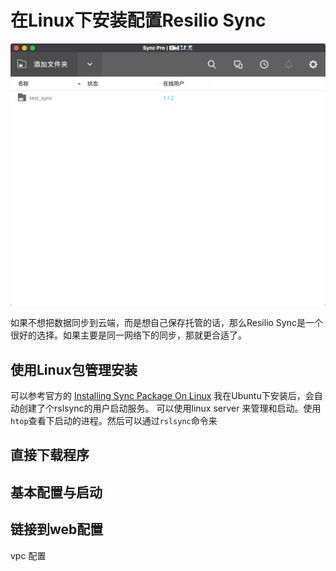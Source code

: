 # 在Linux下安装配置Resilio Sync
![](%E5%9C%A8Linux%E4%B8%8B%E5%AE%89%E8%A3%85%E9%85%8D%E7%BD%AEResilio%20Sync/61D4F917-2F6B-4FAB-9536-62003A6C7265.png)

如果不想把数据同步到云端，而是想自己保存托管的话，那么Resilio Sync是一个很好的选择。如果主要是同一网络下的同步，那就更合适了。

## 使用Linux包管理安装
可以参考官方的 [Installing Sync Package On Linux](https://help.getsync.com/hc/en-us/articles/206178924)
我在Ubuntu下安装后，会自动创建了个rslsync的用户启动服务。
可以使用linux server 来管理和启动。使用`htop`查看下启动的进程。然后可以通过`rslsync`命令来

## 直接下载程序

## 基本配置与启动

## 链接到web配置
vpc 配置

